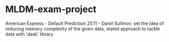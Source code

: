 # MLDM-exam-project
American Express - Default Prediction
25.11 - Daniil Sulimov: set the idea of reducing memory complexity of the given data, stated approach to tackle data with 'dask' library
